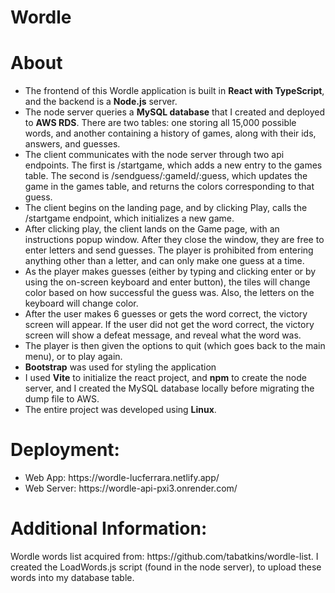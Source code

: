 # Wordle

<h1>About</h1>
<ul>
	<li>The frontend of this Wordle application is built in <b>React with TypeScript</b>, and the backend is a <b>Node.js</b> server.</li>
	<li>The node server queries a <b>MySQL database</b> that I created and deployed to <b>AWS RDS</b>. There are two tables: one storing all 15,000 possible words, and another containing a history of games, along with their ids, answers, and guesses.</li>
	<li>The client communicates with the node server through two api endpoints. The first is /startgame, which adds a new entry to the games table. The second is /sendguess/:gameId/:guess, which updates the game in the games table, and returns the colors corresponding to that guess.</li>
	<li>The client begins on the landing page, and by clicking Play, calls the /startgame endpoint, which initializes a new game. </li>
	<li>After clicking play, the client lands on the Game page, with an instructions popup window. After they close the window, they are free to enter letters and send guesses. The player is prohibited from entering anything other than a letter, and can only make one guess at a time.</li>
	<li>As the player makes guesses (either by typing and clicking enter or by using the on-screen keyboard and enter button), the tiles will change color based on how successful the guess was. Also, the letters on the keyboard will change color.</li>
	<li>After the user makes 6 guesses or gets the word correct, the victory screen will appear. If the user did not get the word correct, the victory screen will show a defeat message, and reveal what the word was.</li>
	<li>The player is then given the options to quit (which goes back to the main menu), or to play again.</li>
	<li><b>Bootstrap</b> was used for styling the application</li>
	<li>I used <b>Vite</b> to initialize the react project, and <b>npm</b> to create the node server, and I created the MySQL database locally before migrating the dump file to AWS.</li>
	<li>The entire project was developed using <b>Linux</b>.</li>
</ul>

<h1>Deployment:</h1>
<ul>
    <li>Web App: <a>https://wordle-lucferrara.netlify.app/</a></li>
    <li>Web Server: <a>https://wordle-api-pxi3.onrender.com/</a></li>
</ul>

<h1>Additional Information:</h1>
<p>Wordle words list acquired from: https://github.com/tabatkins/wordle-list. I created the LoadWords.js script (found in the node server), to upload these words into my database table.</p>
